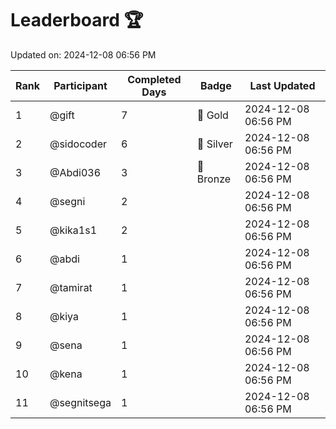 # Leaderboard 🏆

Updated on: 2024-12-08 06:56 PM

| Rank | Participant       | Completed Days | Badge      | Last Updated         |
|------|-------------------|----------------|------------|----------------------|
| 1    | @gift             | 7              | 🏅 Gold     | 2024-12-08 06:56 PM |
| 2    | @sidocoder        | 6              | 🥈 Silver   | 2024-12-08 06:56 PM |
| 3    | @Abdi036          | 3              | 🥉 Bronze   | 2024-12-08 06:56 PM |
| 4    | @segni            | 2              |            | 2024-12-08 06:56 PM |
| 5    | @kika1s1          | 2              |            | 2024-12-08 06:56 PM |
| 6    | @abdi             | 1              |            | 2024-12-08 06:56 PM |
| 7    | @tamirat          | 1              |            | 2024-12-08 06:56 PM |
| 8    | @kiya             | 1              |            | 2024-12-08 06:56 PM |
| 9    | @sena             | 1              |            | 2024-12-08 06:56 PM |
| 10   | @kena             | 1              |            | 2024-12-08 06:56 PM |
| 11   | @segnitsega       | 1              |            | 2024-12-08 06:56 PM |
